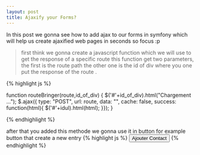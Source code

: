 ```yaml
---
layout: post
title: Ajaxify your Forms?
---
```


In this post we gonna see how to add ajax to our forms in symfony which will help us create ajaxified web pages in seconds so focus :p

  >first think we gonna create a javascript function which we will use to get the response of a specific route this function get two parameters, the first is the route path the other one is the id of div where you one put the response of the route .

  {% highlight js %}


  function routeBringer(route,id_of_div) {
    $('#'+id_of_div).html("Chargement ...");
    $.ajax({
      type: "POST",
      url: route,
      data: "",
      cache: false,
      success: function(html){ $('#'+idul).html(html); }});
}


  {% endhighlight %}

after that you added this methode we gonna use it in button for example  button that create a new entry
{% highlight js %}
<button class="btn btn-sm btn-success" onclick="newContact()">
Ajouter Contact
   </button>
{% endhighlight %}
